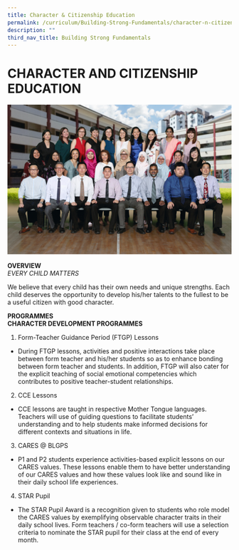 ```yaml
---
title: Character & Citizenship Education
permalink: /curriculum/Building-Strong-Fundamentals/character-n-citizenship-education
description: ""
third_nav_title: Building Strong Fundamentals
---
```

# CHARACTER AND CITIZENSHIP EDUCATION

![](/images/CCE%20Formal.jpg)

**OVERVIEW**<br>
*EVERY CHILD MATTERS*

We believe that every child has their own needs and unique strengths. Each child deserves the opportunity to develop his/her talents to the fullest to be a useful citizen with good character.

**PROGRAMMES**<br>
**CHARACTER DEVELOPMENT PROGRAMMES**

1. Form-Teacher Guidance Period (FTGP) Lessons 
- During FTGP lessons, activities and positive interactions take place between form teacher and his/her students so as to enhance bonding between form teacher and students. In addition, FTGP will also cater for the explicit teaching of social emotional competencies which contributes to positive teacher-student relationships. 

2. CCE Lessons 
- CCE lessons are taught in respective Mother Tongue languages. Teachers will use of guiding questions to facilitate students’ understanding and to help students make informed decisions for different contexts and situations in life. 

3. CARES @ BLGPS 
- P1 and P2 students experience activities-based explicit lessons on our CARES values. These lessons enable them to have better understanding of our CARES values and how these values look like and sound like in their daily school life experiences. 

4. STAR Pupil 
- The STAR Pupil Award is a recognition given to students who role model the CARES values by exemplifying observable character traits in their daily school lives. Form teachers / co-form teachers will use a selection criteria to nominate the STAR pupil for their class at the end of every month.